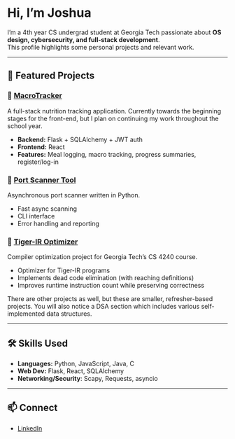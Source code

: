 # Hi, I’m Joshua

I’m a 4th year CS undergrad student at Georgia Tech passionate about **OS design, cybersecurity, and full-stack development**.  
This profile highlights some personal projects and relevant work.

---

## 🚀 Featured Projects

### 🍎 [MacroTracker](https://github.com/jsampson07/Summer2025-Portfolio/tree/main/MacroTracker)
A full-stack nutrition tracking application. Currently towards the beginning stages for the front-end, but I plan on continuing my work throughout the school year. 
- **Backend:** Flask + SQLAlchemy + JWT auth  
- **Frontend:** React
- **Features:** Meal logging, macro tracking, progress summaries, register/log-in

### 🔎 [Port Scanner Tool](https://github.com/jsampson07/Summer2025-Portfolio/tree/main/port-scanner-tool)
Asynchronous port scanner written in Python.  
- Fast async scanning  
- CLI interface  
- Error handling and reporting

### 📝 [Tiger-IR Optimizer](https://github.com/jsampson07/Compilers-Project1)
Compiler optimization project for Georgia Tech’s CS 4240 course.
- Optimizer for Tiger-IR programs
- Implements dead code elimination (with reaching definitions)
- Improves runtime instruction count while preserving correctness

There are other projects as well, but these are smaller, refresher-based projects. You will also notice a DSA section which includes various self-implemented data structures.

---

## 🛠️ Skills Used
- **Languages:** Python, JavaScript, Java, C
- **Web Dev:** Flask, React, SQLAlchemy
- **Networking/Security**: Scapy, Requests, asyncio

---

## 📫 Connect
- [LinkedIn](https://www.linkedin.com/in/joshua-sampson)
